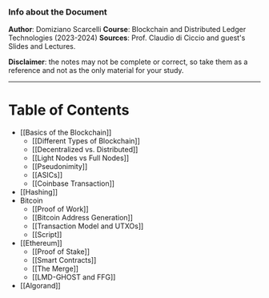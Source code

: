 ### Info about the Document
**Author**: Domiziano Scarcelli
**Course**: Blockchain and Distributed Ledger Technologies (2023-2024)
**Sources**: Prof. Claudio di Ciccio and guest's Slides and Lectures.

**Disclaimer**: the notes may not be complete or correct, so take them as a reference and not as the only material for your study.

---
# Table of Contents
- [[Basics of the Blockchain]]
	- [[Different Types of Blockchain]]
	- [[Decentralized vs. Distributed]]
	- [[Light Nodes vs Full Nodes]]
	- [[Pseudonimity]]
	- [[ASICs]]
	- [[Coinbase Transaction]]
- [[Hashing]]
- Bitcoin
	- [[Proof of Work]]
	- [[Bitcoin Address Generation]]
	- [[Transaction Model and UTXOs]]
	- [[Script]]
- [[Ethereum]]
	- [[Proof of Stake]]
	- [[Smart Contracts]]
	- [[The Merge]]
	- [[LMD-GHOST and FFG]]
- [[Algorand]]